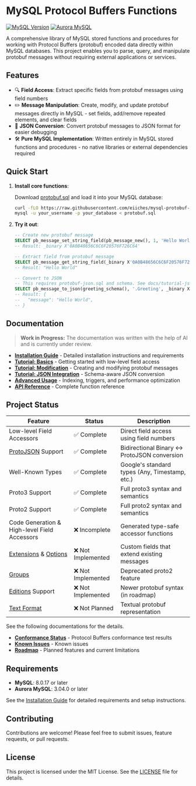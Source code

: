 # MySQL Protocol Buffers Functions

[![MySQL Version](https://img.shields.io/badge/MySQL-8.0.17%2B-blue)](https://dev.mysql.com/downloads/mysql/)
[![Aurora MySQL](https://img.shields.io/badge/Aurora%20MySQL-3.04.0%2B-orange)](https://aws.amazon.com/rds/aurora/)

A comprehensive library of MySQL stored functions and procedures for working with Protocol Buffers (protobuf) encoded data directly within MySQL databases. This project enables you to parse, query, and manipulate protobuf messages without requiring external applications or services.

## Features

- 🔍 **Field Access**: Extract specific fields from protobuf messages using field numbers
- ✏️ **Message Manipulation**: Create, modify, and update protobuf messages directly in MySQL - set fields, add/remove repeated elements, and clear fields
- 🔄 **JSON Conversion**: Convert protobuf messages to JSON format for easier debugging
- 🛠️ **Pure MySQL Implementation**: Written entirely in MySQL stored functions and procedures - no native libraries or external dependencies required

## Quick Start

1. **Install core functions**:

   Download [protobuf.sql](https://raw.githubusercontent.com/eiiches/mysql-protobuf-functions/refs/heads/main/build/protobuf.sql) and load it into your MySQL database:
   ```bash
   curl -fLO https://raw.githubusercontent.com/eiiches/mysql-protobuf-functions/refs/heads/main/build/protobuf.sql
   mysql -u your_username -p your_database < protobuf.sql
   ```

2. **Try it out**:
   ```sql
   -- Create new protobuf message
   SELECT pb_message_set_string_field(pb_message_new(), 1, 'Hello World');
   -- Result: _binary X'0A0B48656C6C6F20576F726C64'

   -- Extract field from protobuf message
   SELECT pb_message_get_string_field(_binary X'0A0B48656C6C6F20576F726C64', 1, '');
   -- Result: "Hello World"

   -- Convert to JSON
   -- This requires protobuf-json.sql and schema. See docs/tutorial-json.md for ways to load schema into MySQL.
   SELECT pb_message_to_json(greeting_schema(), '.Greeting', _binary X'0A0B48656C6C6F20576F726C64', NULL, NULL);
   -- Result: {
   --   "message": "Hello World",
   -- }
   ```

## Documentation

> **Work in Progress:** The documentation was written with the help of AI and is currently under review.

- **[Installation Guide](docs/installation.md)** - Detailed installation instructions and requirements
- **[Tutorial: Basics](docs/tutorial-basics.md)** - Getting started with low-level field access
- **[Tutorial: Modification](docs/tutorial-modification.md)** - Creating and modifying protobuf messages
- **[Tutorial: JSON Integration](docs/tutorial-json.md)** - Schema-aware JSON conversion
- **[Advanced Usage](docs/advanced-usage.md)** - Indexing, triggers, and performance optimization
- **[API Reference](docs/function-reference.md)** - Complete function reference

## Project Status

| Feature                                                                                                                                           | Status            | Description                                    |
|---------------------------------------------------------------------------------------------------------------------------------------------------|-------------------|------------------------------------------------|
| Low-level Field Accessors                                                                                                                         | ✅ Complete        | Direct field access using field numbers        |
| [ProtoJSON](https://protobuf.dev/programming-guides/json/) Support                                                                                | ✅ Complete        | Bidirectional Binary ↔ ProtoJSON conversion    |
| Well-Known Types                                                                                                                                  | ✅ Complete        | Google's standard types (Any, Timestamp, etc.) |
| Proto3 Support                                                                                                                                    | ✅ Complete        | Full proto3 syntax and semantics               |
| Proto2 Support                                                                                                                                    | ✅ Complete        | Full proto2 syntax and semantics               |
| Code Generation & High-level Field Accessors                                                                                                      | ❌ Incomplete      | Generated type-safe accessor functions         |
| [Extensions](https://protobuf.dev/programming-guides/proto2/#extensions) &amp; [Options](https://protobuf.dev/programming-guides/proto2/#options) | ❌ Not Implemented | Custom fields that extend existing messages    |
| [Groups](https://protobuf.dev/programming-guides/proto2/#groups)                                                                                  | ❌ Not Implemented | Deprecated proto2 feature                      |
| [Editions](https://protobuf.dev/editions/overview/) Support                                                                                       | ❌ Not Implemented | Newer protobuf syntax (in roadmap)             |
| [Text Format](https://protobuf.dev/reference/protobuf/textformat-spec/)                                                                           | ❌ Not Planned     | Textual protobuf representation                |

See the following documentations for the details.

- **[Conformance Status](docs/conformance-status.md)** - Protocol Buffers conformance test results
- **[Known Issues](docs/known-issues.md)** - Known issues
- **[Roadmap](docs/roadmap.md)** - Planned features and current limitations

## Requirements

- **MySQL**: 8.0.17 or later
- **Aurora MySQL**: 3.04.0 or later

See the [Installation Guide](docs/installation.md) for detailed requirements and setup instructions.

## Contributing

Contributions are welcome! Please feel free to submit issues, feature requests, or pull requests.

## License

This project is licensed under the MIT License. See the [LICENSE](LICENSE) file for details.
